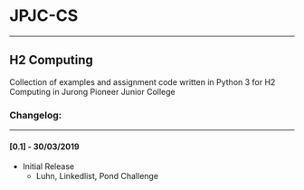 # JPJC-CS
---
## H2 Computing

Collection of examples and assignment code written in Python 3 for H2 Computing in Jurong Pioneer Junior College

### Changelog:
---
#### [0.1] - 30/03/2019
- Initial Release
    - Luhn, Linkedlist, Pond Challenge